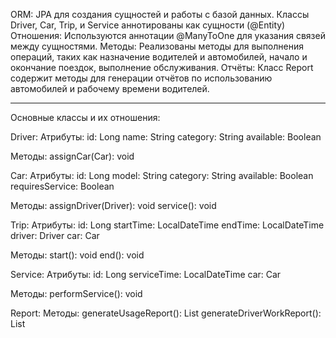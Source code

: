 ORM: JPA для создания сущностей и работы с базой данных. Классы Driver, Car, Trip, и Service аннотированы как сущности (@Entity)
Отношения: Используются аннотации @ManyToOne для указания связей между сущностями.
Методы: Реализованы методы для выполнения операций, таких как назначение водителей и автомобилей, начало и окончание поездок, выполнение обслуживания.
Отчёты: Класс Report содержит методы для генерации отчётов по использованию автомобилей и рабочему времени водителей.

------------------------------------------------------------------------------------------------------------------------
Основные классы и их отношения:

Driver: 
  Атрибуты:
  id: Long
  name: String
  category: String
  available: Boolean

  Методы:
  assignCar(Car): void

Car:
  Атрибуты:
  id: Long
  model: String
  category: String
  available: Boolean
  requiresService: Boolean
  
  Методы:
  assignDriver(Driver): void
  service(): void

Trip:
  Атрибуты:
  id: Long
  startTime: LocalDateTime
  endTime: LocalDateTime
  driver: Driver
  car: Car
  
  Методы:
  start(): void
  end(): void

Service:
  Атрибуты:
  id: Long
  serviceTime: LocalDateTime
  car: Car
  
  Методы:
  performService(): void

Report:
  Методы:
  generateUsageReport(): List<Trip>
  generateDriverWorkReport(): List<Driver>
